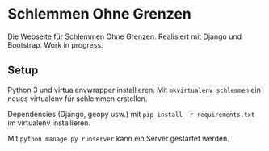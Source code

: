 # Schlemmen Ohne Grenzen

Die Webseite für Schlemmen Ohne Grenzen. Realisiert mit Django und Bootstrap. Work in progress.

## Setup

Python 3 und virtualenvwrapper installieren. Mit ```mkvirtualenv schlemmen``` ein neues virtualenv für schlemmen erstellen.

Dependencies (Django, geopy usw.) mit ```pip install -r requirements.txt``` im virtualenv installieren.

Mit ```python manage.py runserver``` kann ein Server gestartet werden.